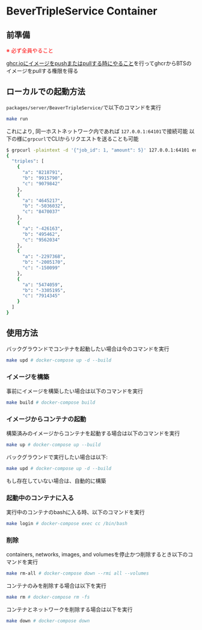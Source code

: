 BeverTripleService Container
====

## 前準備
<span style="color: red; ">※ 必ず全員やること</span>

[ghcr.ioにイメージをpushまたはpullする時にやること](/Docs/ghcr-io-push-pull.md)を行ってghcrからBTSのイメージをpullする権限を得る

## ローカルでの起動方法
`packages/server/BeaverTripleService/`で以下のコマンドを実行
```sh
make run
```
これにより, 同一ホストネットワーク内であれば `127.0.0.1:64101`で接続可能
以下の様に`grpcurl`でCLIからリクエストを送ることも可能
```sh
$ grpcurl -plaintext -d '{"job_id": 1, "amount": 5}' 127.0.0.1:64101 engineToBts.EngineToBts/GetTriples
{
  "triples": [
    {
      "a": "8218791",
      "b": "9915790",
      "c": "9079842"
    },
    {
      "a": "4645217",
      "b": "-5036032",
      "c": "8470037"
    },
    {
      "a": "-426163",
      "b": "495462",
      "c": "9562034"
    },
    {
      "a": "-2297368",
      "b": "-2005170",
      "c": "-150099"
    },
    {
      "a": "5474059",
      "b": "-3305195",
      "c": "7914345"
    }
  ]
}
```

## 使用方法
バックグラウンドでコンテナを起動したい場合は今のコマンドを実行
```bash
make upd # docker-compose up -d --build
```

### イメージを構築
事前にイメージを構築したい場合は以下のコマンドを実行
```bash
make build # docker-compose build
```

### イメージからコンテナの起動
構築済みのイメージからコンテナを起動する場合は以下のコマンドを実行
```bash
make up # docker-compose up --build
```
バックグラウンドで実行したい場合は以下:
```bash
make upd # docker-compose up -d --build
```
もし存在していない場合は、自動的に構築

### 起動中のコンテナに入る
実行中のコンテナのbashに入る時、以下のコマンドを実行
```bash
make login # docker-compose exec cc /bin/bash
```

### 削除
containers, networks, images, and volumesを停止かつ削除するとき以下のコマンドを実行
```bash
make rm-all # docker-compose down --rmi all --volumes
```
コンテナのみを削除する場合は以下を実行
```bash
make rm # docker-compose rm -fs
```

コンテナとネットワークを削除する場合は以下を実行
```bash
make down # docker-compose down
```
